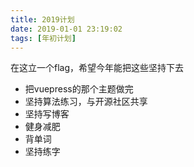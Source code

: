 ```yaml
---
title: 2019计划
date: 2019-01-01 23:19:02
tags: [年初计划]
---
```


在这立一个flag，希望今年能把这些坚持下去

- 把vuepress的那个主题做完
- 坚持算法练习，与开源社区共享
- 坚持写博客
- 健身减肥
- 背单词
- 坚持练字
